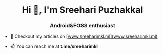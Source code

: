 <h1 align="center">Hi 👋, I'm Sreehari Puzhakkal</h1>
<h3 align="center">Android&FOSS enthusiast</h3>

- 📝 Checkout my articles on [www.sreeharimkl.ml](www.sreeharimkl.ml)

- 📫 You can reach me at **t.me/sreeharimkl**
